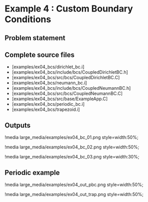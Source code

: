 # Example 4 : Custom Boundary Conditions

## Problem statement

## Complete source files

- [examples/ex04_bcs/dirichlet_bc.i]
- [examples/ex04_bcs/include/bcs/CoupledDirichletBC.h]
- [examples/ex04_bcs/src/bcs/CoupledDirichletBC.C]
- [examples/ex04_bcs/neumann_bc.i]
- [examples/ex04_bcs/include/bcs/CoupledNeumannBC.h]
- [examples/ex04_bcs/src/bcs/CoupledNeumannBC.C]
- [examples/ex04_bcs/src/base/ExampleApp.C]
- [examples/ex04_bcs/periodic_bc.i]
- [examples/ex04_bcs/trapezoid.i]

## Outputs

!media large_media/examples/ex04_bc_01.png
       style=width:50%;

!media large_media/examples/ex04_bc_02.png
       style=width:50%;

!media large_media/examples/ex04_bc_03.png
       style=width:30%;

## Periodic example

!media large_media/examples/ex04_out_pbc.png
       style=width:50%;

!media large_media/examples/ex04_out_trap.png
       style=width:50%;


